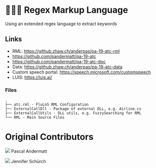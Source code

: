 # 👨🏼‍💻 Regex Markup Language

Using an extended regex language to extract keywords

## Links

- RML: <https://github.zhaw.ch/anderpas/pa-19-atc-rml>
- <https://github.com/pandermatt/pa-19-atc>
- <https://github.com/pandermatt/pa-19-atc-doc>
- Data: <https://github.zhaw.ch/anderpas/pa-19-atc-data>
- Custom speech portal: <https://speech.microsoft.com/customspeech>
- LUIS: <https://luis.ai/>

### Files
```
.
├── atc.rml - FluLoS RML Configuration
├── ExternalCallDll - Package of external DLL, e.g. Airline.cs
├── ExternalCallUtils - DLL utils, e.g. FuzzySearching for RML
└── RML - Main Source Files
```

# Original Contributors
![](https://avatars2.githubusercontent.com/u/20790833?s=20) Pascal Andermatt

![](https://avatars0.githubusercontent.com/u/43876424?s=20) Jennifer Schürch